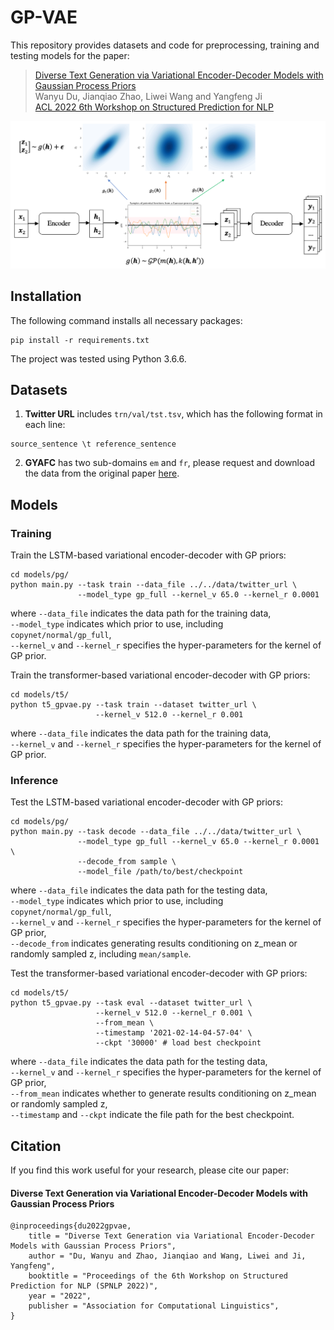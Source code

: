 # GP-VAE

This repository provides datasets and code for preprocessing, training and testing models for the paper:

> [Diverse Text Generation via Variational Encoder-Decoder Models with Gaussian Process Priors](http://arxiv.org/abs/2204.01227) <br>
> Wanyu Du, Jianqiao Zhao, Liwei Wang and Yangfeng Ji <br>
> [ACL 2022 6th Workshop on Structured Prediction for NLP](http://structuredprediction.github.io/SPNLP22) <br>


![image](gpvae.png)



## Installation
The following command installs all necessary packages:
```
pip install -r requirements.txt
```
The project was tested using Python 3.6.6.


## Datasets
1. **Twitter URL** includes `trn/val/tst.tsv`, which has the following format in each line:
```
source_sentence \t reference_sentence 
```

2. **GYAFC** has two sub-domains `em` and `fr`, please request and download the data from the original paper [here](https://github.com/raosudha89/GYAFC-corpushttps://github.com/raosudha89/GYAFC-corpus).


## Models

### Training 
Train the LSTM-based variational encoder-decoder with GP priors:
```
cd models/pg/
python main.py --task train --data_file ../../data/twitter_url \
			   --model_type gp_full --kernel_v 65.0 --kernel_r 0.0001
```
where `--data_file` indicates the data path for the training data, <br>
`--model_type` indicates which prior to use, including `copynet/normal/gp_full`, <br>
`--kernel_v` and `--kernel_r` specifies the hyper-parameters for the kernel of GP prior.


Train the transformer-based variational encoder-decoder with GP priors:
```
cd models/t5/
python t5_gpvae.py --task train --dataset twitter_url \
    			   --kernel_v 512.0 --kernel_r 0.001 
```
where `--data_file` indicates the data path for the training data, <br>
`--kernel_v` and `--kernel_r` specifies the hyper-parameters for the kernel of GP prior.



### Inference
Test the LSTM-based variational encoder-decoder with GP priors:
```
cd models/pg/
python main.py --task decode --data_file ../../data/twitter_url \
			   --model_type gp_full --kernel_v 65.0 --kernel_r 0.0001 \
			   --decode_from sample \
			   --model_file /path/to/best/checkpoint
```
where `--data_file` indicates the data path for the testing data, <br>
`--model_type` indicates which prior to use, including `copynet/normal/gp_full`, <br>
`--kernel_v` and `--kernel_r` specifies the hyper-parameters for the kernel of GP prior, <br>
`--decode_from` indicates generating results conditioning on z_mean or randomly sampled z, including `mean/sample`.



Test the transformer-based variational encoder-decoder with GP priors:
```
cd models/t5/
python t5_gpvae.py --task eval --dataset twitter_url \
    			   --kernel_v 512.0 --kernel_r 0.001 \
    			   --from_mean \
    			   --timestamp '2021-02-14-04-57-04' \
    			   --ckpt '30000' # load best checkpoint
```
where `--data_file` indicates the data path for the testing data, <br>
`--kernel_v` and `--kernel_r` specifies the hyper-parameters for the kernel of GP prior, <br>
`--from_mean` indicates whether to generate results conditioning on z_mean or randomly sampled z, <br>
`--timestamp` and `--ckpt` indicate the file path for the best checkpoint.



## Citation
If you find this work useful for your research, please cite our paper:

#### Diverse Text Generation via Variational Encoder-Decoder Models with Gaussian Process Priors
```
@inproceedings{du2022gpvae,
    title = "Diverse Text Generation via Variational Encoder-Decoder Models with Gaussian Process Priors",
    author = "Du, Wanyu and Zhao, Jianqiao and Wang, Liwei and Ji, Yangfeng",
    booktitle = "Proceedings of the 6th Workshop on Structured Prediction for NLP (SPNLP 2022)",
    year = "2022",
    publisher = "Association for Computational Linguistics",
}
```
